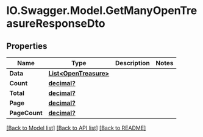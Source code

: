# IO.Swagger.Model.GetManyOpenTreasureResponseDto
## Properties

Name | Type | Description | Notes
------------ | ------------- | ------------- | -------------
**Data** | [**List&lt;OpenTreasure&gt;**](OpenTreasure.md) |  | 
**Count** | [**decimal?**](BigDecimal.md) |  | 
**Total** | [**decimal?**](BigDecimal.md) |  | 
**Page** | [**decimal?**](BigDecimal.md) |  | 
**PageCount** | [**decimal?**](BigDecimal.md) |  | 

[[Back to Model list]](../README.md#documentation-for-models) [[Back to API list]](../README.md#documentation-for-api-endpoints) [[Back to README]](../README.md)


